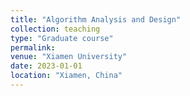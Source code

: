 ```yaml
---
title: "Algorithm Analysis and Design"
collection: teaching
type: "Graduate course"
permalink: 
venue: "Xiamen University"
date: 2023-01-01
location: "Xiamen, China"
---
```

